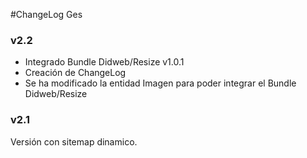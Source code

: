 #ChangeLog Ges

### v2.2

- Integrado Bundle Didweb/Resize v1.0.1
- Creación de ChangeLog
- Se ha modificado la entidad Imagen para poder integrar el Bundle Didweb/Resize


### v2.1

Versión con sitemap dinamico.
